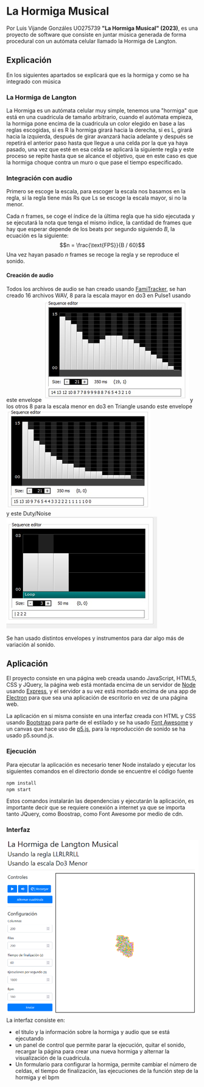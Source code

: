 # La Hormiga Musical
Por Luis Vijande Gonzáles
UO275739
**"La Hormiga Musical" (2023)**, es una proyecto de software que consiste en juntar música generada de forma procedural con un autómata celular llamado la Hormiga de Langton.

## Explicación
En los siguientes apartados se explicará que es la hormiga y como se ha integrado con música
### La Hormiga de Langton
La Hormiga es un autómata celular muy simple, tenemos una "hormiga" que está en una cuadricula de tamaño arbitrario, cuando el autómata empieza, la hormiga pone encima de la cuadricula un color elegido en base a las reglas escogidas, si es R la hormiga girará hacia la derecha, si es L, girará hacia la izquierda, después de girar avanzará hacia adelante y después se repetirá el anterior paso hasta que llegue a una celda por la que ya haya pasado, una vez que esté en esa celda se aplicará la siguiente regla y este proceso se repite hasta que se alcance el objetivo, que en este caso es que la hormiga choque contra un muro o que pase el tiempo especificado.
### Integración con audio
Primero se escoge la escala, para escoger la escala nos basamos en la regla, si la regla tiene más Rs que Ls se escoge la escala mayor, si no la menor.

Cada $n$ frames, se coge el índice de la última regla que ha sido ejecutada y se ejecutará la nota que tenga el mismo índice, la cantidad de frames que hay que esperar depende de los beats por segundo siguiendo $B$, la ecuación es la siguiente:
$$n = \frac{\text{FPS}}{B / 60}$$
Una vez hayan pasado $n$ frames se recoge la regla y se reproduce el sonido.

#### Creación de audio
Todos los archivos de audio se han creado usando [FamiTracker](http://famitracker.com/), se han creado 16 archivos WAV, 8 para la escala mayor en do3 en Pulse1 usando este envelope
![envelope major](doc/img/envelope-major.jpg)
y los otros 8 para la escala menor en do3 en Triangle usando este envelope  
![envelope minor](doc/img/envelope-minor.jpg)  
y este Duty/Noise   
![duty/noise](doc/img/duty-minor.jpg)


Se han usado distintos envelopes y instrumentos para dar algo más de variación al sonido.


## Aplicación
El proyecto consiste en una página web creada usando JavaScript, HTML5, CSS y JQuery, la página web está montada encima de un servidor de [Node](https://nodejs.org/es/) usando [Express](https://expressjs.com/es/), y el servidor a su vez está montado encima de una app de [Electron](https://www.electronjs.org/es/) para que sea una aplicación de escritorio en vez de una página web.

La aplicación en si misma consiste en una interfaz creada con HTML y CSS usando [Bootstrap](https://getbootstrap.com/) para parte de el estilado y se ha usado [Font Awesome](https://fontawesome.com/)  y un canvas que hace uso de [p5.js](https://p5js.org/), para la reproducción de sonido se ha usado p5.sound.js.
### Ejecución
Para ejecutar la aplicación es necesario tener Node instalado y ejecutar los siguientes comandos en el directorio donde se encuentre el código fuente
```bash
npm install
npm start
```
Estos comandos instalarán las dependencias y ejecutarán la aplicación, es importante decir que se requiere conexión a internet ya que se importa tanto JQuery, como Boostrap, como Font Awesome por medio de cdn.
### Interfaz
![interfaz](doc/img/interface.png)
La interfaz consiste en:
- el titulo y la información sobre la hormiga y audio que se está ejecutando 
- un panel de control que permite parar la ejecución, quitar el sonido, recargar la página para crear una nueva hormiga y alternar la visualización de la cuadricula.
- Un formulario para configurar la hormiga, permite cambiar el número de celdas, el tiempo de finalización, las ejecuciones de la función step de la hormiga y el bpm



